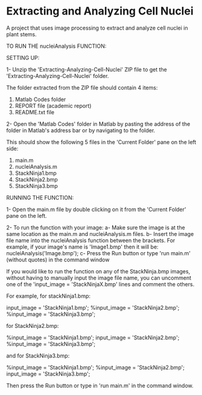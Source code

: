 # Extracting and Analyzing Cell Nuclei
A project that uses image processing to extract and analyze cell nuclei in plant stems.


TO RUN THE nucleiAnalysis FUNCTION:

SETTING UP:

1- Unzip the 'Extracting-Analyzing-Cell-Nuclei' ZIP file to get the 'Extracting-Analyzing-Cell-Nuclei' folder.

The folder extracted from the ZIP file should contain 4 items:
   1. Matlab Codes folder
   2. REPORT file (academic report)
   3. README.txt file

2- Open the 'Matlab Codes' folder in Matlab by pasting the address of the folder in Matlab's
address bar or by navigating to the folder.

This should show the following 5 files in the 'Current Folder' pane on the left side:
   1. main.m
   2. nucleiAnalysis.m
   3. StackNinja1.bmp
   4. StackNinja2.bmp
   5. StackNinja3.bmp


RUNNING THE FUNCTION:

1- Open the main.m file by double clicking on it from the 'Current Folder' pane on the left.

2- To run the function with your image:
      a- Make sure the image is at the same location as the main.m and nucleiAnalysis.m files.
      b- Insert the image file name into the nucleiAnalysis function between the brackets.
         For example, if your image's name is 'Image1.bmp' then it will be: nucleiAnalysis('Image.bmp');
      c- Press the Run button or type 'run main.m' (without quotes) in the command window

If you would like to run the function on any of the StackNinja.bmp images, without having to manually
input the image file name, you can uncomment one of the 'input_image = 'StackNinjaX.bmp' lines and
comment the others.

For example, for stackNinja1.bmp:

input_image = 'StackNinja1.bmp';
%input_image = 'StackNinja2.bmp';
%input_image = 'StackNinja3.bmp';

for StackNinja2.bmp:

%input_image = 'StackNinja1.bmp';
input_image = 'StackNinja2.bmp';
%input_image = 'StackNinja3.bmp';

and for StackNinja3.bmp:

%input_image = 'StackNinja1.bmp';
%input_image = 'StackNinja2.bmp';
input_image = 'StackNinja3.bmp';

Then press the Run button or type in 'run main.m' in the command window.
